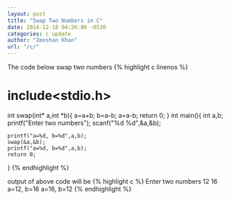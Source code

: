 ```yaml
---
layout: post
title: "Swap Two Numbers in C"
date: 2014-12-18 04:26:00 -0530
categories: c update
author: "Zeeshan Khan"
url: "/c/"
---
```


The code below swap two numbers
{% highlight c linenos %}
# include<stdio.h>
int swap(int* a,int *b){
  a=a+b;
  b=a-b;
  a=a-b;
  return 0;
}
int main(){
    int a,b;
    printf("Enter two numbers");
    scanf("%d %d",&a,&b);
    
    printf("a=%d, b=%d",a,b);
    swap(&a,&b);
    printf("a=%d, b=%d",a,b);
    return 0;
}
{% endhighlight %}

output of above code will be 
{% highlight c %}
Enter two numbers
12 16
a=12, b=16
a=16, b=12
{% endhighlight %}
